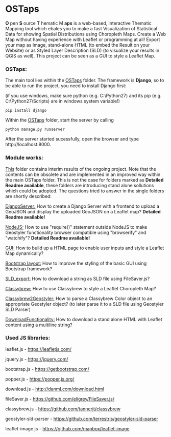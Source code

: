 # OSTaps

__O__ pen __S__ ource __T__ hematic M __aps__ is a web-based, interactive Thematic Mapping tool which ebales you to make a fast Visualization of Statistical Data for showing Spatial Distributions using Choropleth Maps. Create a Web Map without having experience with Leaflet or programming at all! Export your map as Image, stand-alone HTML (to embed the Result on your Website) or as Styled Layer Description (SLD) (to visualize your results in QGIS as well). This project can be seen as a GUI to style a Leaflet Map.

### OSTaps:

The main tool lies within the [OSTaps](https://github.com/HsKA-OSGIS/OSTaps/tree/master/OSTaps) folder. The framework is __Django__, so to be able to run the project, you need to install Django first:

(if you use windows, make sure python (e.g. C:\Python27) and its pip (e.g. C:\Python27\Scripts) are in windows system variable!)

    pip install django

Within the [OSTaps](https://github.com/HsKA-OSGIS/OSTaps/tree/master/OSTaps) folder, start the server by calling 

    python manage.py runserver

After the server started sucessfully, open the browser and type http://localhost:8000.



### Module works:

[This](https://github.com/HsKA-OSGIS/OSTaps/tree/master/module_work) folder contains interim results of the ongoing project. Note that the contents can be obsolete and are implemented in an improved way within the main OSTaps folder. This is not the case for folders marked as __Detailed Readme available__, these folders are introducing stand alone sollutions which could be adopted. The questions tried to answer in the single folders are shortly described:

[DjangoServer:](https://github.com/HsKA-OSGIS/OSTaps/tree/master/module_work/DjangoServer) How to create a Django Server with a frontend to upload a GeoJSON and display the uploaded GeoJSON on a Leaflet map? __Detailed Readme available!__

[NodeJS:](https://github.com/HsKA-OSGIS/OSTaps/tree/master/module_work/NodeJS) How to use "require()" statement outside NodeJS to make Geostyler functionality browser compatible using "browserify" and "watchify"? __Detailed Readme available!__

[GUI:](https://github.com/HsKA-OSGIS/OSTaps/tree/master/module_work/GUI) How to build up a HTML page to enable user inputs and style a Leaflet Map dynamically?

[Bootstrap layout:](https://github.com/HsKA-OSGIS/OSTaps/tree/master/module_work/Bootstrap%20layout) How to improve the styling of the basic GUI using Bootstrap framework?

[SLD_export:](https://github.com/HsKA-OSGIS/OSTaps/tree/master/module_work/SLD_export) How to download a string as SLD file using FileSaver.js?

[Classybrew:](https://github.com/HsKA-OSGIS/OSTaps/tree/master/module_work/Classybrew) How to use Classybrew to style a Leaflet Choropleth Map?

[Classybrew2Geostyler:](https://github.com/HsKA-OSGIS/OSTaps/tree/master/module_work/Classybrew2Geostyler) How to parse a Classybrew Color object to an appropriate Geostyler object? (to later parse it to a SLD file using Geostyler SLD Parser)

[DownloadFunctionality:](https://github.com/HsKA-OSGIS/OSTaps/tree/master/module_work/DownloadFunctionality) How to download a stand alone HTML with Leaflet content using a multiline string?


### Used JS libraries:

leaflet.js - https://leafletjs.com/

jquery.js - https://jquery.com/

bootstrap.js - https://getbootstrap.com/

popper.js - https://popper.js.org/

download.js - http://danml.com/download.html

fileSaver.js - https://github.com/eligrey/FileSaver.js/

classybrew.js - https://github.com/tannerjt/classybrew

geostyler-sld-parser - https://github.com/terrestris/geostyler-sld-parser

leaflet-image.js - https://github.com/mapbox/leaflet-image
 	
 


 
 


